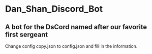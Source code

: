 # Dan_Shan_Discord_Bot
A bot for the DsCord named after our favorite first sergeant
---
Change config copy.json to config.json and fill in the information.
